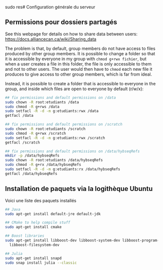 sudo res# Configuration générale du serveur

## Permissions pour dossiers partagés

See this webpage for details on how to share data between users: https://docs.alliancecan.ca/wiki/Sharing_data

The problem is that, by default, group members do not have access to files produced by other group members. It is possible to change a folder so that it is accessible by everyone in my group with `chmod g+rwx fichier`, but when a user creates a file in this folder, the file is only accessible to them and not to other users. The user would then have to `chmod` each new file it produces to give access to other group members, which is far from ideal.

Instead, it is possible to create a folder that is accessible to everyone in the group, and inside which files are open to everyone by default (r/w/x):
```bash
## fix permissions and default permissions on /data
sudo chown -R root:etudiants /data
sudo chmod -R g+rws /data
sudo setfacl -R -d -m g:etudiants:rwx /data
getfacl /data

## fix permissions and default permissions on /scratch
sudo chown -R root:etudiants /scratch
sudo chmod -R g+rwx /scratch
sudo setfacl -R -d -m g:etudiants:rwx /scratch
getfacl /scratch

## fix permissions and default permissions on /data/hybseqRefs
mkdir -p /data/hybseqRefs
sudo chown -R root:etudiants /data/hybseqRefs
sudo chmod -R g+rx /data/hybseqRefs
sudo setfacl -R -d -m g:etudiants:rx /data/hybseqRefs
getfacl /data/hybseqRefs

```

## Installation de paquets via la logithèque Ubuntu

Voici une liste des paquets installés
```bash
## Java
sudo apt-get install default-jre default-jdk

## CMake to help compile stuff
sudo apt-get install cmake

## Boost libraries
sudo apt-get install libboost-dev libboost-system-dev libboost-program-options-dev libboost-iostreams-dev \
  libboost-filesystem-dev

## Julia
sudo apt-get install snapd
sudo snap install julia --classic


```

